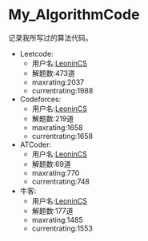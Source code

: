 # My_AlgorithmCode
记录我所写过的算法代码。    
- Leetcode:  
    - 用户名:[LeoninCS](https://leetcode.cn/u/mvp-u/)  
    - 解题数:473道
    - maxrating:2037
    - currentrating:1988  
- Codeforces:  
    - 用户名:[LeoninCS](https://codeforces.com/profile/LeoninCS)
    - 解题数:219道  
    - maxrating:1658
    - currentrating:1658  
- ATCoder:
    - 用户名:[LeoninCS](https://atcoder.jp/users/LeoninCS)
    - 解题数:69道 
     - maxrating:770
     - currentrating:748  
- 牛客:
    - 用户名:[LeoninCS](https://ac.nowcoder.com/acm/contest/profile/468838151)
    - 解题数:177道  
    - maxrating:1485
    - currentrating:1553  
